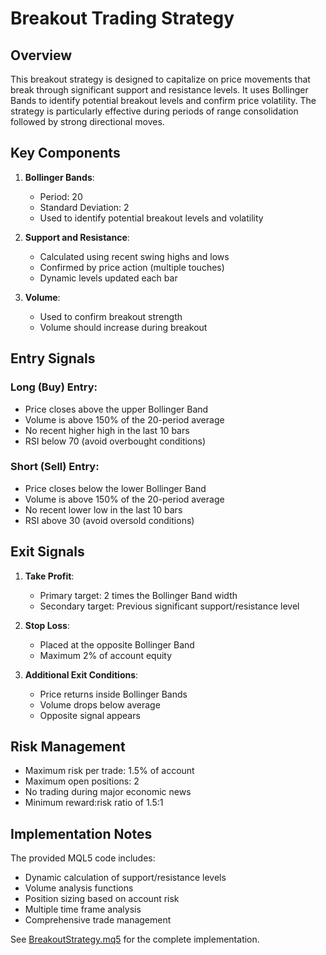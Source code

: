 # Breakout Trading Strategy

## Overview

This breakout strategy is designed to capitalize on price movements that break through significant support and resistance levels. It uses Bollinger Bands to identify potential breakout levels and confirm price volatility. The strategy is particularly effective during periods of range consolidation followed by strong directional moves.

## Key Components

1. **Bollinger Bands**:
   - Period: 20
   - Standard Deviation: 2
   - Used to identify potential breakout levels and volatility
   
2. **Support and Resistance**:
   - Calculated using recent swing highs and lows
   - Confirmed by price action (multiple touches)
   - Dynamic levels updated each bar

3. **Volume**:
   - Used to confirm breakout strength
   - Volume should increase during breakout

## Entry Signals

### Long (Buy) Entry:
- Price closes above the upper Bollinger Band
- Volume is above 150% of the 20-period average
- No recent higher high in the last 10 bars
- RSI below 70 (avoid overbought conditions)

### Short (Sell) Entry:
- Price closes below the lower Bollinger Band
- Volume is above 150% of the 20-period average
- No recent lower low in the last 10 bars
- RSI above 30 (avoid oversold conditions)

## Exit Signals

1. **Take Profit**:
   - Primary target: 2 times the Bollinger Band width
   - Secondary target: Previous significant support/resistance level

2. **Stop Loss**:
   - Placed at the opposite Bollinger Band
   - Maximum 2% of account equity
   
3. **Additional Exit Conditions**:
   - Price returns inside Bollinger Bands
   - Volume drops below average
   - Opposite signal appears

## Risk Management

- Maximum risk per trade: 1.5% of account
- Maximum open positions: 2
- No trading during major economic news
- Minimum reward:risk ratio of 1.5:1

## Implementation Notes

The provided MQL5 code includes:
- Dynamic calculation of support/resistance levels
- Volume analysis functions
- Position sizing based on account risk
- Multiple time frame analysis
- Comprehensive trade management

See [BreakoutStrategy.mq5](./BreakoutStrategy.mq5) for the complete implementation.
